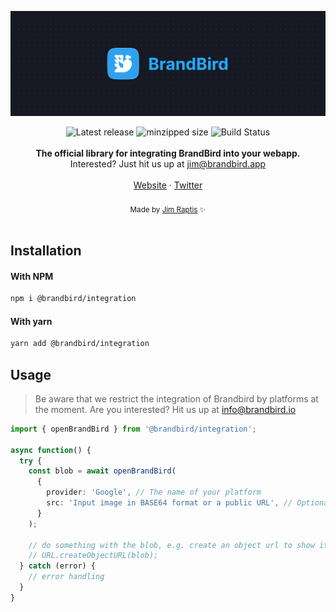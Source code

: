 <a href="https://brandbird.app/?ref=github"><img src="/assets/header.png"/></a>

<div align="center">
  <img src="https://badgen.net/npm/v/@snappify/integration" alt="Latest release" />
  <img src="https://badgen.net/bundlephobia/minzip/@snappify/integration" alt="minzipped size"/>
  <img src="https://github.com/snappify-io/integration/workflows/CI/badge.svg" alt="Build Status" />
</div>

<br />
<div align="center"><strong>The official library for integrating BrandBird into your webapp.</strong></div>
<div align="center">Interested? Just hit us up at <a href="mailto:jim@brandbird.app">jim@brandbird.app</a></div>
<br />
<div align="center">
  <a href="https://brandbird.app/">Website</a> 
  <span> · </span>
  <a href="https://twitter.com/brandbirdapp">Twitter</a>
</div>

<br />
<div align="center">
  <sub>Made by <a href="https://twitter.com/d__raptis">Jim Raptis</a> ✨</sub>
</div>
<br />

## Installation

#### With NPM

```sh
npm i @brandbird/integration
```

#### With yarn

```sh
yarn add @brandbird/integration
```

## Usage

> Be aware that we restrict the integration of Brandbird by platforms at the moment. Are you interested? Hit us up at info@brandbird.io

```ts
import { openBrandBird } from '@brandbird/integration';

async function() {
  try {
    const blob = await openBrandBird(
      { 
        provider: 'Google', // The name of your platform
        src: 'Input image in BASE64 format or a public URL', // Optional
      }
    );

    // do something with the blob, e.g. create an object url to show it in an img tag:
    // URL.createObjectURL(blob);
  } catch (error) {
    // error handling
  }
}
```
